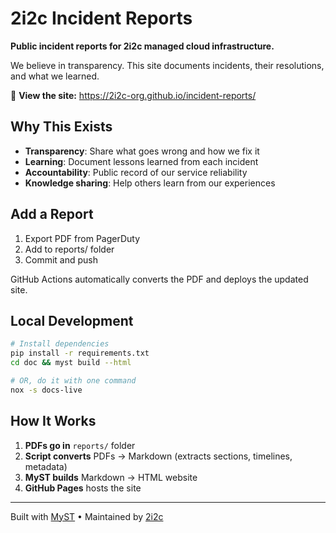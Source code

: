 # 2i2c Incident Reports

**Public incident reports for 2i2c managed cloud infrastructure.**

We believe in transparency. This site documents incidents, their resolutions, and what we learned.

🔗 **View the site:** https://2i2c-org.github.io/incident-reports/

## Why This Exists

- **Transparency**: Share what goes wrong and how we fix it
- **Learning**: Document lessons learned from each incident
- **Accountability**: Public record of our service reliability
- **Knowledge sharing**: Help others learn from our experiences

## Add a Report


1. Export PDF from PagerDuty
2. Add to reports/ folder
3. Commit and push

GitHub Actions automatically converts the PDF and deploys the updated site.

## Local Development

```bash
# Install dependencies
pip install -r requirements.txt
cd doc && myst build --html

# OR, do it with one command
nox -s docs-live
```

## How It Works

1. **PDFs go in** `reports/` folder
2. **Script converts** PDFs → Markdown (extracts sections, timelines, metadata)
3. **MyST builds** Markdown → HTML website
4. **GitHub Pages** hosts the site

---

Built with [MyST](https://mystmd.org) • Maintained by [2i2c](https://2i2c.org)
